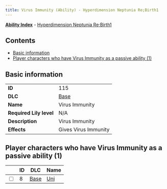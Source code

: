 ```yaml
---
title: Virus Immunity (Ability) - Hyperdimension Neptunia Re;Birth1
---
```


[**Ability Index**](/neptunia/rb1/ability/index.html) - [Hyperdimension Neptunia Re;Birth1](/neptunia/rb1)

## Contents

- [Basic information](#basic-information)
- [Player characters who have Virus Immunity as a passive ability (1)](#player-characters-who-have-virus-immunity-as-a-passive-ability-1)

## Basic information

|   |   |
| -- | -- |
| **ID** | 115
**DLC** | [Base](/neptunia/rb1/dlc/1-base.html)
**Name** | Virus Immunity
**Required Lily level** | N/A
**Description** | Virus Immunity
**Effects** | Gives Virus Immunity |


## Player characters who have Virus Immunity as a passive ability (1)

|    | ID | DLC | Name |
| -- | -- | --- | ---- |
| <input type="checkbox" id="rb1-player-1-8" class="trackbox" /> | 8 | [Base](/neptunia/rb1/dlc/1-base.html) | [Uni](/neptunia/rb1/player/1-8-uni.html) |
